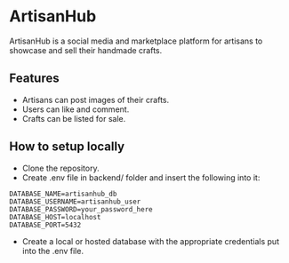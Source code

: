 # ArtisanHub

ArtisanHub is a social media and marketplace platform for artisans to showcase and sell their handmade crafts.

## Features

- Artisans can post images of their crafts.
- Users can like and comment.
- Crafts can be listed for sale.

## How to setup locally

- Clone the repository.
- Create .env file in backend/ folder and insert the following into it:

```
DATABASE_NAME=artisanhub_db
DATABASE_USERNAME=artisanhub_user
DATABASE_PASSWORD=your_password_here
DATABASE_HOST=localhost
DATABASE_PORT=5432

```

- Create a local or hosted database with the appropriate credentials put into the .env file.
